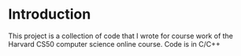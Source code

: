 # Introduction
This project is a collection of code that I wrote for course work of the Harvard CS50 computer science online course.
Code is in C/C++
